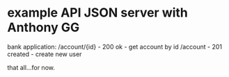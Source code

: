 # example API JSON server with Anthony GG

bank application:
    /account/{id} - 200 ok      - get account by id
    /account      - 201 created - create new user

that all...for now.
